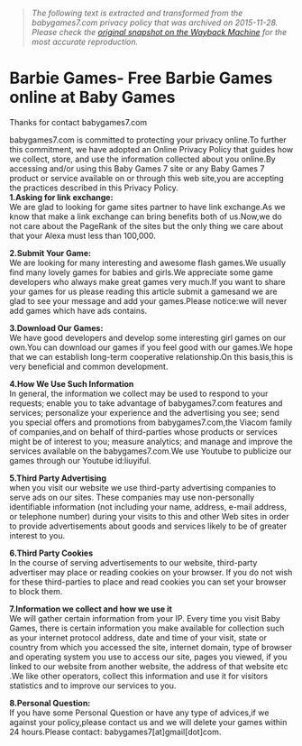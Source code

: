 > *The following text is extracted and transformed from the babygames7.com privacy policy that was archived on 2015-11-28. Please check the [original snapshot on the Wayback Machine](https://web.archive.org/web/20151128081353id_/http%3A//babygames7.com/Privacy-policy.html) for the most accurate reproduction.*

# Barbie Games- Free Barbie Games online at Baby Games

Thanks for contact babygames7.com

babygames7.com is committed to protecting your privacy online.To further this commitment, we have adopted an Online Privacy Policy that guides how we collect, store, and use the information collected about you online.By accessing and/or using this Baby Games 7 site or any Baby Games 7 product or service available on or through this web site,you are accepting the practices described in this Privacy Policy.  
**1.Asking for link exchange:**  
We are glad to looking for game sites partner to have link exchange.As we know that make a link exchange can bring benefits both of us.Now,we do not care about the PageRank of the sites but the only thing we care about that your Alexa must less than 100,000.

**2.Submit Your Game:**  
We are looking for many interesting and awesome flash games.We usually find many lovely games for babies and girls.We appreciate some game developers who always make great games very much.If you want to share your games for us please reading this article submit a gamesand we are glad to see your message and add your games.Please notice:we will never add games which have ads contains.

**3.Download Our Games:**  
We have good developers and develop some interesting girl games on our own.You can download our games if you feel good with our games.We hope that we can establish long-term cooperative relationship.On this basis,this is very beneficial and common development.

**4.How We Use Such Information**  
In general, the information we collect may be used to respond to your requests; enable you to take advantage of babygames7.com features and services; personalize your experience and the advertising you see; send you special offers and promotions from babygames7.com,the Viacom family of companies,and on behalf of third-parties whose products or services might be of interest to you; measure analytics; and manage and improve the services available on the babygames7.com.We use Youtube to publicize our games through our Youtube id:liuyiful.

**5.Third Party Advertising**  
when you visit our website we use third-party advertising companies to serve ads on our sites. These companies may use non-personally identifiable information (not including your name, address, e-mail address, or telephone number) during your visits to this and other Web sites in order to provide advertisements about goods and services likely to be of greater interest to you.

**6.Third Party Cookies**  
In the course of serving advertisements to our website, third-party advertiser may place or reading cookies on your browser. If you do not wish for these third-parties to place and read cookies you can set your browser to block them.

**7.Information we collect and how we use it**  
We will gather certain information from your IP. Every time you visit Baby Games, there is certain information you make available for collection such as your internet protocol address, date and time of your visit, state or country from which you accessed the site, internet domain, type of browser and operating system you use to access our site, pages you viewed, if you linked to our website from another website, the address of that website etc .We like other operators, collect this information and use it for visitors statistics and to improve our services to you.

**8.Personal Question:**  
If you have some Personal Question or have any type of advices,if we against your policy,please contact us and we will delete your games within 24 hours.Please contact: babygames7[at]gmail[dot]com.
